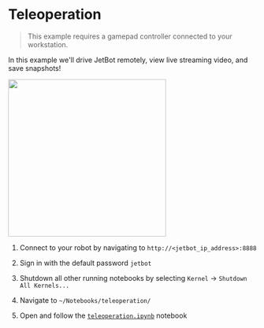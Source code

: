 # Teleoperation

> This example requires a gamepad controller connected to your workstation.

In this example we'll drive JetBot remotely, view live streaming video, and save snapshots!

<a href="images/JL02_Teleoperation.png"><img src="images/JL02_Teleoperation.png" height="320"></a>

1. Connect to your robot by navigating to ``http://<jetbot_ip_address>:8888``

2. Sign in with the default password ``jetbot``
2. Shutdown all other running notebooks by selecting ``Kernel`` -> ``Shutdown All Kernels...``
3. Navigate to ``~/Notebooks/teleoperation/``
3. Open and follow the [``teleoperation.ipynb``](#) notebook
